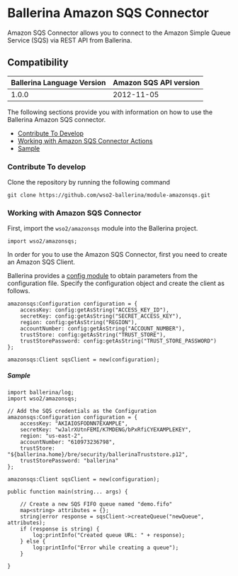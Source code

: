 # Ballerina Amazon SQS Connector

Amazon SQS Connector allows you to connect to the Amazon Simple Queue Service (SQS) via REST API from Ballerina.

## Compatibility
| Ballerina Language Version | Amazon SQS API version  |
| -------------------------- | ----------------------  |
| 1.0.0                      | 2012-11-05              |

The following sections provide you with information on how to use the Ballerina Amazon SQS connector.

- [Contribute To Develop](#contribute-to-develop)
- [Working with Amazon SQS Connector Actions](#Working-with-Amazon-SQS-Connector)
- [Sample](#sample)

### Contribute To develop

Clone the repository by running the following command 
```shell
git clone https://github.com/wso2-ballerina/module-amazonsqs.git
```

### Working with Amazon SQS Connector

First, import the `wso2/amazonsqs` module into the Ballerina project.

```ballerina
import wso2/amazonsqs;
```

In order for you to use the Amazon SQS Connector, first you need to create an Amazon SQS Client.

Ballerina provides a [config module](https://ballerina.io/learn/api-docs/ballerina/config.html) to obtain parameters from the configuration file. Specify the configuration object and create the client as follows.

```ballerina
amazonsqs:Configuration configuration = {
    accessKey: config:getAsString("ACCESS_KEY_ID"),
    secretKey: config:getAsString("SECRET_ACCESS_KEY"),
    region: config:getAsString("REGION"),
    accountNumber: config:getAsString("ACCOUNT_NUMBER"),
    trustStore: config:getAsString("TRUST_STORE"),
    trustStorePassword: config:getAsString("TRUST_STORE_PASSWORD")
};

amazonsqs:Client sqsClient = new(configuration);
```

##### Sample

```ballerina
import ballerina/log;
import wso2/amazonsqs;

// Add the SQS credentials as the Configuration
amazonsqs:Configuration configuration = {
    accessKey: "AKIAIOSFODNN7EXAMPLE",
    secretKey: "wJalrXUtnFEMI/K7MDENG/bPxRfiCYEXAMPLEKEY",
    region: "us-east-2",
    accountNumber: "610973236798",
    trustStore: "${ballerina.home}/bre/security/ballerinaTruststore.p12",
    trustStorePassword: "ballerina"
};

amazonsqs:Client sqsClient = new(configuration);

public function main(string... args) {

    // Create a new SQS FIFO queue named "demo.fifo"
    map<string> attributes = {};
    string|error response = sqsClient->createQueue("newQueue", attributes);
    if (response is string) {
        log:printInfo("Created queue URL: " + response);
    } else {
        log:printInfo("Error while creating a queue");
    }

}
```